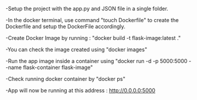 -Setup the project with the app.py and JSON file in a single folder.

-In the docker terminal, use command "touch Dockerfile" to create the Dockerfile and setup the DockerFile accordingly.

-Create Docker Image by running : "docker build -t flask-image:latest ."

-You can check the image created using "docker images"

-Run the app image inside a container using "docker run -d -p 5000:5000 --name flask-container flask-image" 

-Check running docker container by "docker ps"

-App will now be running at this address : http://0.0.0.0:5000